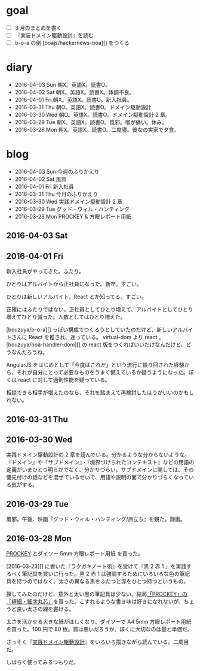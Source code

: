 # goal

- [ ] 3 月のまとめを書く
- [ ] 『実装ドメイン駆動設計』を読む
- [ ] b-o-a の例 [boajs/hackernews-boa][] をつくる

# diary

- 2016-04-03 Sun 朝X。英語X。読書O。
- 2016-04-02 Sat 朝X。英語X。読書X。体調不良。
- 2016-04-01 Fri 朝X。英語X。読書O。新入社員。
- 2016-03-31 Thu 朝O。英語X。読書O。ドメイン駆動設計
- 2016-03-30 Wed 朝O。英語X。読書O。ドメイン駆動設計 2 章。
- 2016-03-29 Tue 朝X。英語X。読書O。風邪。喉が痛い。休み。
- 2016-03-28 Mon 朝X。英語X。読書O。二度寝。彼女の実家で夕食。

# blog

- 2016-04-03 Sun 今週のふりかえり
- 2016-04-02 Sat 風邪
- 2016-04-01 Fri 新入社員
- 2016-03-31 Thu 今月のふりかえり
- 2016-03-30 Wed 実践ドメイン駆動設計 2 章
- 2016-03-29 Tue グッド・ウィル・ハンティング
- 2016-03-28 Mon PROCKEY & 方眼レポート用紙

## 2016-04-03 Sat

## 2016-04-01 Fri

新入社員がやってきた。ふたり。

ひとりはアルバイトから正社員になった。新卒。すごい。

ひとりは新しいアルバイト。React とか知ってる。すごい。

正確にはふたりではない。正社員としてひとり増えて、アルバイトとしてひとり増えてひとり減った。人数としてはひとり増えた。

[bouzuya/b-o-a][] っぽい構成でつくろうとしていたのだけど、新しいアルバイトさんに React を推され、迷っている。 virtual-dom より react 。[bouzuya/boa-handler-dom][] の react 版をつくればいいだけなんだけど、どうなんだろうね。

AngularJS をはじめとして「今度はこれだ」という流行に振り回された経験から、それが自分にとって必要なものをうまく備えているか疑うようになった。ぼくは react に対して過剰性能を疑っている。

相談できる相手が増えたのなら、それを踏まえて再検討したほうがいいのかもしれない。

## 2016-03-31 Thu

## 2016-03-30 Wed

実践ドメイン駆動設計の 2 章を読んでいる。分かるような分からないような。『ドメイン』や『サブドメイン』・『境界づけられたコンテキスト』などの用語の定義がいまひとつ明らかでなく、分かりづらい。サブドメインに関しては、その優先付けの話などを混ぜているせいで、用語や説明の面で分かりづらくなっている気がする。

## 2016-03-29 Tue

風邪。午後、映画『グッド・ウィル・ハンティング/旅立ち』を観た。録画。

## 2016-03-28 Mon

[PROCKEY](http://www.mpuni.co.jp/products/felt_tip_pens/water_based/sign_pen/prockey/pm_120t.html) とダイソー 5mm 方眼レポート用紙 を買った。

[2016-03-23][] に書いた『ラクガキノート術』を受けて「黒 2 赤 1 」を実践するべく筆記具を買いに行った。黒 2 赤 1 は強調するためにいろいろな色の筆記具を持つのではなく、太さの異なる黒をふたつと赤をひとつ持つというもの。

探してみたのだけど、意外と太い黒の筆記具は少ない。結局[「PROCKEY」の「極細・細字丸芯」](http://www.mpuni.co.jp/products/felt_tip_pens/water_based/sign_pen/prockey/pm_120t.html)を買った。こすれるような書き味は好きになれないが、ちょうど良い太さの線を書ける。

太さを活かせる大きな紙がほしくなり、ダイソーで A4 5mm 方眼レポート用紙を買った。100 円で 80 枚。質は悪いだろうが、ぼくに大切なのは量と単価だ。

さっそく『[実践ドメイン駆動設計](http://www.amazon.co.jp/ebook/dp/B00UX9VJGW/)』をいろいろ描きながら読んでいる。二周目だ。

しばらく使ってみるつもりだ。
